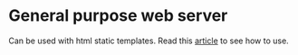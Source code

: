 General purpose web server
===
Can be used with html static templates. Read this [article](https://dev.to/geosoft1/quick-deploying-the-presentation-site-in-go-2k8j) to see how to use.
